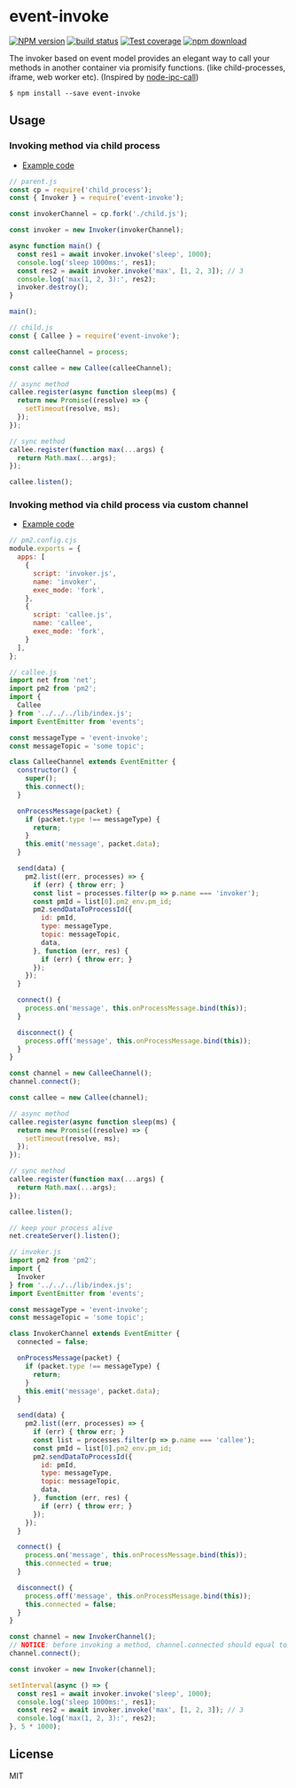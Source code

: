 # event-invoke

[![NPM version][npm-image]][npm-url]
[![build status][gitflow-image]][gitflow-url]
[![Test coverage][codecov-image]][codecov-url]
[![npm download][download-image]][download-url]

[npm-image]: https://img.shields.io/npm/v/event-invoke.svg?style=flat-square
[npm-url]: https://npmjs.org/package/event-invoke
[gitflow-image]: https://github.com/x-cold/event-invoke/actions/workflows/ci.yml/badge.svg?branch=master
[gitflow-url]: https://github.com/x-cold/event-invoke/actions/workflows/ci.yml
[codecov-image]: https://codecov.io/gh/x-cold/event-invoke/branch/master/graph/badge.svg
[codecov-url]: https://codecov.io/gh/x-cold/event-invoke
[download-image]: https://badgen.net/npm/dt/event-invoke
[download-url]: https://npmjs.org/package/event-invoke


The invoker based on event model provides an elegant way to call your methods in another container via promisify functions. (like child-processes, iframe, web worker etc).  (Inspired by [node-ipc-call](https://github.com/micooz/node-ipc-call))

```
$ npm install --save event-invoke
```

## Usage

### Invoking method via child process

- [Example code](https://github.com/x-cold/event-invoke/tree/master/examples/nodejs/child_process)

```js
// parent.js
const cp = require('child_process');
const { Invoker } = require('event-invoke');

const invokerChannel = cp.fork('./child.js');

const invoker = new Invoker(invokerChannel);

async function main() {
  const res1 = await invoker.invoke('sleep', 1000);
  console.log('sleep 1000ms:', res1);
  const res2 = await invoker.invoke('max', [1, 2, 3]); // 3
  console.log('max(1, 2, 3):', res2);
  invoker.destroy();
}

main();
```

```js
// child.js
const { Callee } = require('event-invoke');

const calleeChannel = process;

const callee = new Callee(calleeChannel);

// async method
callee.register(async function sleep(ms) {
  return new Promise((resolve) => {
    setTimeout(resolve, ms);
  });
});

// sync method
callee.register(function max(...args) {
  return Math.max(...args);
});

callee.listen();
```

### Invoking method via child process via custom channel

- [Example code](https://github.com/x-cold/event-invoke/tree/master/examples/nodejs/pm2)

```js
// pm2.config.cjs
module.exports = {
  apps: [
    {
      script: 'invoker.js',
      name: 'invoker',
      exec_mode: 'fork',
    },
    {
      script: 'callee.js',
      name: 'callee',
      exec_mode: 'fork',
    }
  ],
};

```

```js
// callee.js
import net from 'net';
import pm2 from 'pm2';
import {
  Callee
} from '../../../lib/index.js';
import EventEmitter from 'events';

const messageType = 'event-invoke';
const messageTopic = 'some topic';

class CalleeChannel extends EventEmitter {
  constructor() {
    super();
    this.connect();
  }

  onProcessMessage(packet) {
    if (packet.type !== messageType) {
      return;
    }
    this.emit('message', packet.data);
  }

  send(data) {
    pm2.list((err, processes) => {
      if (err) { throw err; }
      const list = processes.filter(p => p.name === 'invoker');
      const pmId = list[0].pm2_env.pm_id;
      pm2.sendDataToProcessId({
        id: pmId,
        type: messageType,
        topic: messageTopic,
        data,
      }, function (err, res) {
        if (err) { throw err; }
      });
    });
  }

  connect() {
    process.on('message', this.onProcessMessage.bind(this));
  }

  disconnect() {
    process.off('message', this.onProcessMessage.bind(this));
  }
}

const channel = new CalleeChannel();
channel.connect();

const callee = new Callee(channel);

// async method
callee.register(async function sleep(ms) {
  return new Promise((resolve) => {
    setTimeout(resolve, ms);
  });
});

// sync method
callee.register(function max(...args) {
  return Math.max(...args);
});

callee.listen();

// keep your process alive
net.createServer().listen();

```

```js
// invoker.js
import pm2 from 'pm2';
import {
  Invoker
} from '../../../lib/index.js';
import EventEmitter from 'events';

const messageType = 'event-invoke';
const messageTopic = 'some topic';

class InvokerChannel extends EventEmitter {
  connected = false;

  onProcessMessage(packet) {
    if (packet.type !== messageType) {
      return;
    }
    this.emit('message', packet.data);
  }

  send(data) {
    pm2.list((err, processes) => {
      if (err) { throw err; }
      const list = processes.filter(p => p.name === 'callee');
      const pmId = list[0].pm2_env.pm_id;
      pm2.sendDataToProcessId({
        id: pmId,
        type: messageType,
        topic: messageTopic,
        data,
      }, function (err, res) {
        if (err) { throw err; }
      });
    });
  }

  connect() {
    process.on('message', this.onProcessMessage.bind(this));
    this.connected = true;
  }

  disconnect() {
    process.off('message', this.onProcessMessage.bind(this));
    this.connected = false;
  }
}

const channel = new InvokerChannel();
// NOTICE: before invoking a method, channel.connected should equal to true.
channel.connect();

const invoker = new Invoker(channel);

setInterval(async () => {
  const res1 = await invoker.invoke('sleep', 1000);
  console.log('sleep 1000ms:', res1);
  const res2 = await invoker.invoke('max', [1, 2, 3]); // 3
  console.log('max(1, 2, 3):', res2);
}, 5 * 1000);

```

## License

MIT
